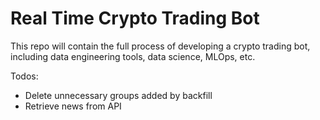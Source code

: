 # Real Time Crypto Trading Bot

This repo will contain the full process of developing a crypto trading bot, including data engineering tools, data science, MLOps, etc.

Todos: 
- Delete unnecessary groups added by backfill
- Retrieve news from API
